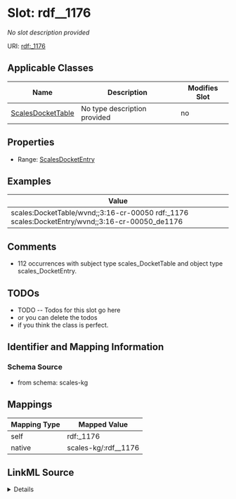 

# Slot: rdf__1176


_No slot description provided_





URI: [rdf:_1176](http://www.w3.org/1999/02/22-rdf-syntax-ns#_1176)



<!-- no inheritance hierarchy -->





## Applicable Classes

| Name | Description | Modifies Slot |
| --- | --- | --- |
| [ScalesDocketTable](../classes/ScalesDocketTable.md) | No type description provided |  no  |







## Properties

* Range: [ScalesDocketEntry](../classes/ScalesDocketEntry.md)






## Examples

| Value |
| --- |
| scales:DocketTable/wvnd;;3:16-cr-00050 rdf:_1176 scales:DocketEntry/wvnd;;3:16-cr-00050_de1176 |

## Comments

* 112 occurrences with subject type scales_DocketTable and object type scales_DocketEntry.

## TODOs

* TODO -- Todos for this slot go here
* or you can delete the todos
* if you think the class is perfect.

## Identifier and Mapping Information







### Schema Source


* from schema: scales-kg




## Mappings

| Mapping Type | Mapped Value |
| ---  | ---  |
| self | rdf:_1176 |
| native | scales-kg/:rdf__1176 |




## LinkML Source

<details>
```yaml
name: rdf__1176
description: No slot description provided
todos:
- TODO -- Todos for this slot go here
- or you can delete the todos
- if you think the class is perfect.
comments:
- 112 occurrences with subject type scales_DocketTable and object type scales_DocketEntry.
examples:
- value: scales:DocketTable/wvnd;;3:16-cr-00050 rdf:_1176 scales:DocketEntry/wvnd;;3:16-cr-00050_de1176
from_schema: scales-kg
rank: 1000
slot_uri: rdf:_1176
alias: rdf__1176
domain_of:
- scales_DocketTable
range: scales_DocketEntry

```
</details>